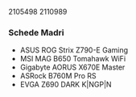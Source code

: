 2105498
2110989
### Schede Madri
- ASUS ROG Strix Z790-E Gaming
- MSI MAG B650 Tomahawk WiFi
- Gigabyte AORUS X670E Master
- ASRock B760M Pro RS
- EVGA Z690 DARK K|NGP|N
